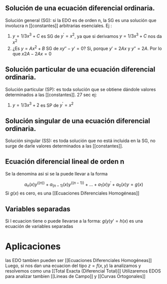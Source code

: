   ## Solución de una ecuación diferencial ordinaria.
    
Solución general (SG): si la EDO es de orden n, la SG es una solución que involucra n [[constantes]] arbitrarias esenciales.
Ej :    

1. $y=1/3 x^3+C$ es SG de $y^′=x^2$, ya que si derivamos $y=1/3 x^3+C$ nos da $x^2$
2. ¿Es $y=Ax^2+B$  SG de $x y''-y′=0$? Si, porque $y'=2Ax$ y $y''=2A$. Por lo que $x2A-2Ax = 0$

## Solución particular de una ecuación diferencial ordinaria.
   Solución particular (SP): es toda solución que se obtiene dándole valores determinados a las [[constantes]].
   27 sec
ej: 
1.   $y=1/3 x^3+2$ es SP de $y^′=x^2$


## Solución singular de una ecuación diferencial ordinaria. 
   Solución singular (SS): es toda solución que no está incluida en la SG, no surge de darle valores determinados a las [[constantes]].
   
 ## Ecuación diferencial lineal de orden n
 Se la denomina asi si se la puede llevar a la forma
    

$$a_n (x) y^{((n))}+a_{(n-1)} (x) y^{((n-1))}+…+a_1 (x) y^′+a_0 (x) y=g(x)$$
Si $g(x)$ es cero, es una [[Ecuaciones Diferenciales Homogéneas]]

## Variables separadas
Si l ecuacion tiene o puede llevarse a la forma: 
$g(y)y'=h(x)$
es una ecuación de variables separadas

# Aplicaciones 

las EDO tambien pueden ser [[Ecuaciones Diferenciales Homogéneas]]
Luego, si nos dan una ecuacion del tipo  $z=f(x,y)$ la analizamos y resolvemos como una [[Total Exacta (Diferencial Total)]]
Utilizaremos EDOS para analizar tambien [[Lineas de Campo]] y [[Curvas Ortogonales]]